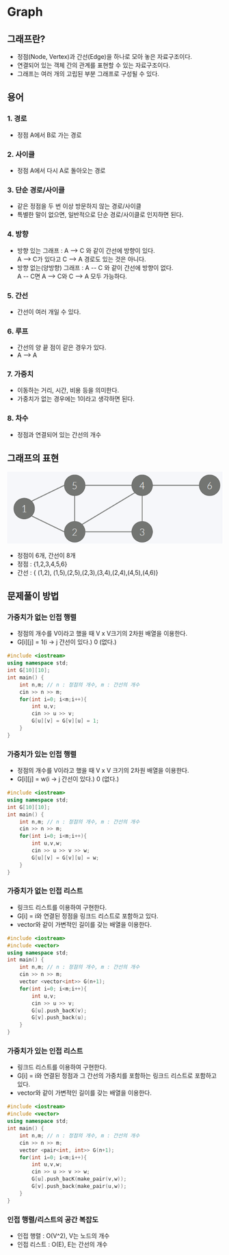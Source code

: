 Graph
==============
## 그래프란?
- 정점(Node, Vertex)과 간선(Edge)을 하나로 모아 놓은 자료구조이다.
- 연결되어 있는 객체 간의 관계를 표현할 수 있는 자료구조이다.
- 그래프는 여러 개의 고립된 부분 그래프로 구성될 수 있다.
## 용어
### 1. 경로 
- 정점 A에서 B로 가는 경로
### 2. 사이클 
- 정점 A에서 다시 A로 돌아오는 경로
### 3. 단순 경로/사이클 
- 같은 정점을 두 번 이상 방문하지 않는 경로/사이클
- 특별한 말이 없으면, 일반적으로 단순 경로/사이클로 인지하면 된다.
### 4. 방향
- 방향 있는 그래프 : A --> C 와 같이 간선에 방향이 있다.  
A --> C가 있다고 C --> A 경로도 있는 것은 아니다.
- 방향 없는(양방향) 그래프 : A -- C 와 같이 간선에 방향이 없다.  
A -- C면 A --> C와 C --> A 모두 가능하다.
### 5. 간선
- 간선이 여러 개일 수 있다.

### 6. 루프
- 간선의 양 끝 점이 같은 경우가 있다.
- A --> A

### 7. 가중치
- 이동하는 거리, 시간, 비용 등을 의미한다.
- 가중치가 없는 경우에는 1이라고 생각하면 된다.

### 8. 차수
- 정점과 연결되어 있는 간선의 개수

## 그래프의 표현
![RPC를 사용한 요청과 응답](https://github.com/kkoon9/algorithm/blob/master/img/무방향그래프.PNG)
- 정점이 6개, 간선이 8개
- 정점 : {1,2,3,4,5,6}
- 간선 : { (1,2), (1,5),(2,5),(2,3),(3,4),(2,4),(4,5),(4,6)}

## 문제풀이 방법
### 가중치가 없는 인접 행렬
- 정점의 개수를 V이라고 했을 때 V x V크기의 2차원 배열을 이용한다.
- G[i][j] = 1(i -> j 간선이 있다.) 0 (없다.)
~~~cpp
#include <iostream>
using namespace std;
int G[10][10];
int main() {
    int n,m; // n : 정점의 개수, m : 간선의 개수
    cin >> n >> m;
    for(int i=0; i<m;i++){
        int u,v;
        cin >> u >> v;
        G[u][v] = G[v][u] = 1;
    }
}
~~~
### 가중치가 있는 인접 행렬
- 정점의 개수를 V이라고 했을 때 V x V 크기의 2차원 배열을 이용한다.
- G[i][j] = w(i -> j 간선이 있다.) 0 (없다.)
~~~cpp
#include <iostream>
using namespace std;
int G[10][10];
int main() {
    int n,m; // n : 정점의 개수, m : 간선의 개수
    cin >> n >> m;
    for(int i=0; i<m;i++){
        int u,v,w;
        cin >> u >> v >> w;
        G[u][v] = G[v][u] = w;
    }
}
~~~
### 가중치가 없는 인접 리스트
- 링크드 리스트를 이용하여 구현한다.
- G[i] = i와 연결된 정점을 링크드 리스트로 포함하고 있다.
- vector와 같이 가변적인 길이를 갖는 배열을 이용한다.
~~~cpp
#include <iostream>
#include <vector>
using namespace std;
int main() {
    int n,m; // n : 정점의 개수, m : 간선의 개수
    cin >> n >> m;
    vector <vector<int>> G(n+1);
    for(int i=0; i<m;i++){
        int u,v;
        cin >> u >> v;
        G[u].push_bacK(v); 
        G[v].push_back(u);
    }
}
~~~
### 가중치가 있는 인접 리스트
- 링크드 리스트를 이용하여 구현한다.
- G[i] = i와 연결된 정점과 그 간선의 가중치를 포함하는 링크드 리스트로 포함하고 있다.
- vector와 같이 가변적인 길이를 갖는 배열을 이용한다.
~~~cpp
#include <iostream>
#include <vector>
using namespace std;
int main() {
    int n,m; // n : 정점의 개수, m : 간선의 개수
    cin >> n >> m;
    vector <pair<int, int>> G(n+1);
    for(int i=0; i<m;i++){
        int u,v,w;
        cin >> u >> v >> w;
        G[u].push_bacK(make_pair(v,w)); 
        G[v].push_back(make_pair(u,w));
    }
}
~~~
### 인접 행렬/리스트의 공간 복잡도
- 인접 행렬 : O(V^2), V는 노드의 개수
- 인접 리스트 : O(E), E는 간선의 개수
